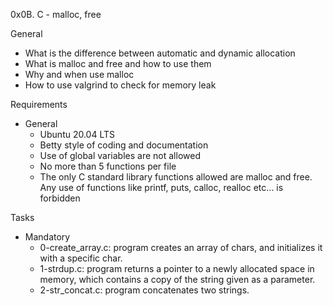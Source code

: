 0x0B. C - malloc, free

General
- What is the difference between automatic and dynamic allocation
- What is malloc and free and how to use them
- Why and when use malloc
- How to use valgrind to check for memory leak

Requirements
- General
	-  Ubuntu 20.04 LTS 
	- Betty style of coding and documentation
	- Use of global variables are not allowed
	- No more than 5 functions per file
	- The only C standard library functions allowed are malloc and free. Any use of functions like printf, puts, calloc, realloc etc… is forbidden

Tasks
- Mandatory
	- 0-create_array.c: program creates an array of chars, and initializes it with a specific char.
	- 1-strdup.c: program returns a pointer to a newly allocated space in memory, which contains a copy of the string given as a parameter.
	- 2-str_concat.c: program concatenates two strings.
